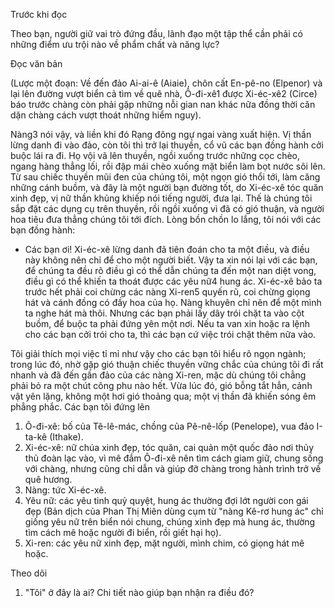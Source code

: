 Trước khi đọc

Theo bạn, người giữ vai trò đứng đầu, lãnh đạo một tập thể cần phải có những điểm ưu trội nào về phẩm chất và năng lực?

Đọc văn bản

(Lược một đoạn: Về đến đảo Ai-ai-ê (Aiaie), chôn cất En-pê-no (Elpenor) và lại lên đường vượt biển cả tìm về quê nhà, Ô-đi-xê1 được Xi-éc-xê2 (Circe) báo trước chàng còn phải gặp những nỗi gian nan khác nữa đồng thời căn dặn chàng cách vượt thoát những hiểm nguy).

Nàng3 nói vậy, và liền khi đó Rạng đông ngự ngai vàng xuất hiện. Vị thần lừng danh đi vào đảo, còn tôi thì trở lại thuyền, cổ vũ các bạn đồng hành cởi buộc lái ra đi. Họ vội vã lên thuyền, ngồi xuống trước những cọc chèo, ngang hàng thẳng lối, rồi đập mái chèo xuống mặt biển làm bọt nước sôi lên. Từ sau chiếc thuyền mũi đen của chúng tôi, một ngọn gió thổi tới, làm căng những cánh buồm, và đây là một người bạn đường tốt, do Xi-éc-xê tóc quăn xinh đẹp, vị nữ thần khủng khiếp nói tiếng người, đưa lại. Thế là chúng tôi sắp đặt các dụng cụ trên thuyền, rồi ngồi xuống vì đã có gió thuận, và người hoa tiêu đưa thẳng chúng tôi tới đích. Lòng bồn chồn lo lắng, tôi nói với các bạn đồng hành:

- Các bạn ơi! Xi-éc-xê lừng danh đã tiên đoán cho ta một điều, và điều này không nên chỉ để cho một người biết. Vậy ta xin nói lại với các bạn, để chúng ta đều rõ điều gì có thể dẫn chúng ta đến một nan diệt vong, điều gì có thể khiến ta thoát được các yêu nữ4 hung ác. Xi-éc-xê bảo ta trước hết phải coi chừng các nàng Xi-ren5 quyến rũ, coi chừng giọng hát và cánh đồng có đầy hoa của họ. Nàng khuyên chỉ nên để một mình ta nghe hát mà thôi. Nhưng các bạn phải lấy dây trói chặt ta vào cột buồm, để buộc ta phải đứng yên một nơi. Nếu ta van xin hoặc ra lệnh cho các bạn cởi trói cho ta, thì các bạn cứ việc trói chặt thêm nữa vào.

Tôi giải thích mọi việc tỉ mỉ như vậy cho các bạn tôi hiểu rõ ngọn ngành; trong lúc đó, nhờ gặp gió thuận chiếc thuyền vững chắc của chúng tôi đi rất nhanh và đã đến gần đảo của các nàng Xi-ren, mặc dù chúng tôi chẳng phải bỏ ra một chút công phu nào hết. Vừa lúc đó, gió bỗng tắt hẳn, cảnh vật yên lặng, không một hơi gió thoảng qua; một vị thần đã khiến sóng êm phẳng phắc. Các bạn tôi đứng lên

1. Ô-đi-xê: bố của Tê-lê-mác, chồng của Pê-nê-lốp (Penelope), vua đảo I-ta-kê (Ithake).
2. Xi-éc-xê: nữ chúa xinh đẹp, tóc quăn, cai quản một quốc đảo nơi thủy thủ đoàn lạc vào, vì mê đắm Ô-đi-xê nên tìm cách giam giữ, chung sống với chàng, nhưng cũng chỉ dẫn và giúp đỡ chàng trong hành trình trở về quê hương.
3. Nàng: tức Xi-éc-xê.
4. Yêu nữ: các yêu tinh quỷ quyệt, hung ác thường đợi lớt người con gái đẹp (Bản dịch của Phan Thị Miên dùng cụm từ "nàng Kê-rơ hung ác" chỉ giống yêu nữ trên biển nói chung, chúng xinh đẹp mà hung ác, thường tìm cách mê hoặc người đi biển, rồi giết hại họ).
5. Xi-ren: các yêu nữ xinh đẹp, mặt người, mình chim, có giọng hát mê hoặc.

Theo dõi

1. "Tôi" ở đây là ai? Chi tiết nào giúp bạn nhận ra điều đó?